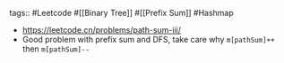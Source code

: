 tags:: #Leetcode #[[Binary Tree]] #[[Prefix Sum]] #Hashmap

- https://leetcode.cn/problems/path-sum-iii/
- Good problem with prefix sum and DFS, take care why `m[pathSum]++` then `m[pathSum]--`